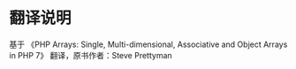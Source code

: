 # 翻译说明

基于 《PHP Arrays: Single, Multi-dimensional, Associative and Object Arrays in PHP 7》 翻译，原书作者：Steve Prettyman

